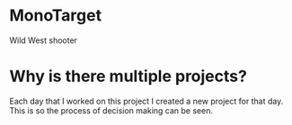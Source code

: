 # MonoTarget
Wild West shooter

# Why is there multiple projects?  
Each day that I worked on this project I created a new project for that day.  
This is so the process of decision making can be seen. 


